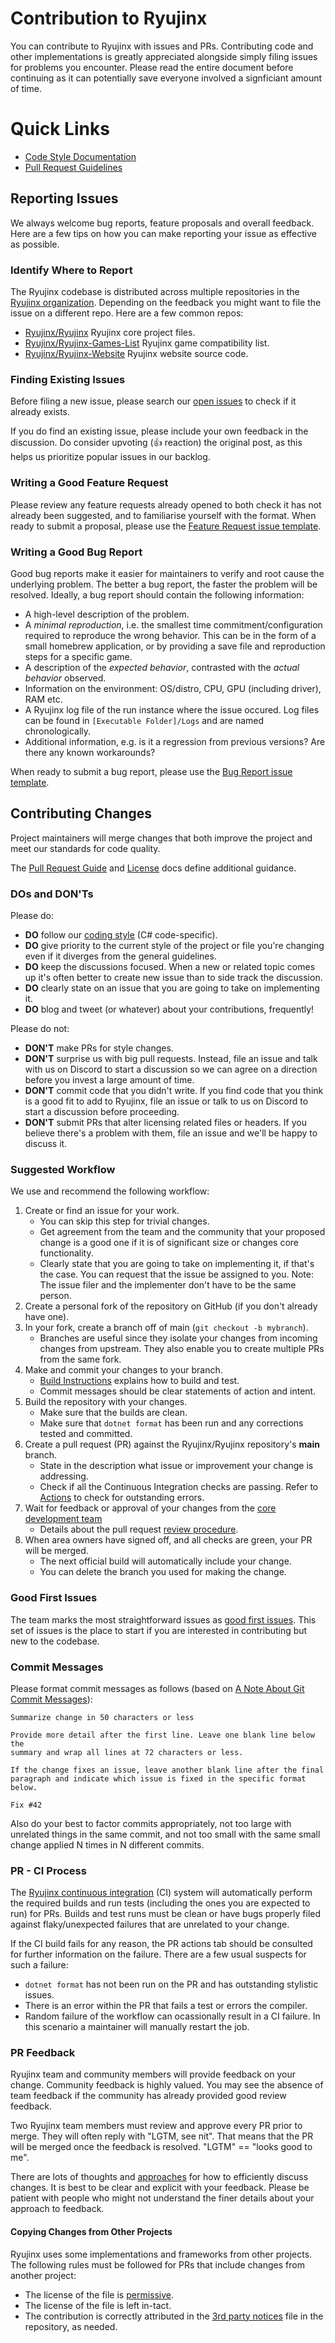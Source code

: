# Contribution to Ryujinx

You can contribute to Ryujinx with issues and PRs. Contributing code and other implementations is greatly appreciated alongside simply filing issues for problems you encounter.
Please read the entire document before continuing as it can potentially save everyone involved a signficiant amount of time.

# Quick Links

* [Code Style Documentation](docs/coding-guidelines/coding-style.md)
* [Pull Request Guidelines](docs/workflow/pr-guide.md)

## Reporting Issues

We always welcome bug reports, feature proposals and overall feedback. Here are a few tips on how you can make reporting your issue as effective as possible.

### Identify Where to Report

The Ryujinx codebase is distributed across multiple repositories in the [Ryujinx organization](https://github.com/Ryujinx). Depending on the feedback you might want to file the issue on a different repo. Here are a few common repos:

* [Ryujinx/Ryujinx](https://github.com/Ryujinx/Ryujinx) Ryujinx core project files.
* [Ryujinx/Ryujinx-Games-List](https://github.com/Ryujinx/Ryujinx-Games-List) Ryujinx game compatibility list.
* [Ryujinx/Ryujinx-Website](https://github.com/Ryujinx/Ryujinx-Website) Ryujinx website source code.

### Finding Existing Issues

Before filing a new issue, please search our [open issues](https://github.com/Ryujinx/Ryujinx/issues) to check if it already exists.

If you do find an existing issue, please include your own feedback in the discussion. Do consider upvoting (👍 reaction) the original post, as this helps us prioritize popular issues in our backlog.

### Writing a Good Feature Request

Please review any feature requests already opened to both check it has not already been suggested, and to familiarise yourself with the format. When ready to submit a proposal, please use the [Feature Request issue template](https://github.com/Ryujinx/Ryujinx/issues/new?assignees=&labels=&projects=&template=feature_request.yml&title=%5BFeature+Request%5D).

### Writing a Good Bug Report

Good bug reports make it easier for maintainers to verify and root cause the underlying problem. The better a bug report, the faster the problem will be resolved. Ideally, a bug report should contain the following information:

* A high-level description of the problem.
* A _minimal reproduction_, i.e. the smallest time commitment/configuration required to reproduce the wrong behavior. This can be in the form of a small homebrew application, or by providing a save file and reproduction steps for a specific game.
* A description of the _expected behavior_, contrasted with the _actual behavior_ observed.
* Information on the environment: OS/distro, CPU, GPU (including driver), RAM etc.
* A Ryujinx log file of the run instance where the issue occured. Log files can be found in `[Executable Folder]/Logs` and are named chronologically.
* Additional information, e.g. is it a regression from previous versions? Are there any known workarounds?

When ready to submit a bug report, please use the [Bug Report issue template](https://github.com/Ryujinx/Ryujinx/issues/new?assignees=&labels=bug&projects=&template=bug_report.yml&title=%5BBug%5D).

## Contributing Changes

Project maintainers will merge changes that both improve the project and meet our standards for code quality.

The [Pull Request Guide](docs/workflow/pr-guide.md) and [License](https://github.com/Ryujinx/Ryujinx/blob/master/LICENSE.txt) docs define additional guidance.

### DOs and DON'Ts

Please do:

* **DO** follow our [coding style](docs/coding-guidelines/coding-style.md) (C# code-specific).
* **DO** give priority to the current style of the project or file you're changing even if it diverges from the general guidelines.
* **DO** keep the discussions focused. When a new or related topic comes up
  it's often better to create new issue than to side track the discussion.
* **DO** clearly state on an issue that you are going to take on implementing it.
* **DO** blog and tweet (or whatever) about your contributions, frequently!

Please do not:

* **DON'T** make PRs for style changes.
* **DON'T** surprise us with big pull requests. Instead, file an issue and talk with us on Discord to start
  a discussion so we can agree on a direction before you invest a large amount
  of time.
* **DON'T** commit code that you didn't write. If you find code that you think is a good fit to add to Ryujinx, file an issue or talk to us on Discord to start a discussion before proceeding.
* **DON'T** submit PRs that alter licensing related files or headers. If you believe there's a problem with them, file an issue and we'll be happy to discuss it.

### Suggested Workflow

We use and recommend the following workflow:

1. Create or find an issue for your work.
    - You can skip this step for trivial changes.
    - Get agreement from the team and the community that your proposed change is a good one if it is of significant size or changes core functionality.
    - Clearly state that you are going to take on implementing it, if that's the case. You can request that the issue be assigned to you. Note: The issue filer and the implementer don't have to be the same person.
2. Create a personal fork of the repository on GitHub (if you don't already have one).
3. In your fork, create a branch off of main (`git checkout -b mybranch`).
    - Branches are useful since they isolate your changes from incoming changes from upstream. They also enable you to create multiple PRs from the same fork.
4. Make and commit your changes to your branch.
    - [Build Instructions](https://github.com/Ryujinx/Ryujinx#building) explains how to build and test.
    - Commit messages should be clear statements of action and intent.
6. Build the repository with your changes.
    - Make sure that the builds are clean.
    - Make sure that `dotnet format` has been run and any corrections tested and committed.
7. Create a pull request (PR) against the Ryujinx/Ryujinx repository's **main** branch.
    - State in the description what issue or improvement your change is addressing.
    - Check if all the Continuous Integration checks are passing. Refer to [Actions](https://github.com/Ryujinx/Ryujinx/actions) to check for outstanding errors.
8. Wait for feedback or approval of your changes from the [core development team](https://github.com/orgs/Ryujinx/teams/developers)
    - Details about the pull request [review procedure](docs/workflow/ci/pr-guide.md).
9. When area owners have signed off, and all checks are green, your PR will be merged.
    - The next official build will automatically include your change.
    - You can delete the branch you used for making the change.

### Good First Issues

The team marks the most straightforward issues as [good first issues](https://github.com/Ryujinx/Ryujinx/issues?q=is%3Aopen+is%3Aissue+label%3A%22good+first+issue%22). This set of issues is the place to start if you are interested in contributing but new to the codebase.

### Commit Messages

Please format commit messages as follows (based on [A Note About Git Commit Messages](http://tbaggery.com/2008/04/19/a-note-about-git-commit-messages.html)):

```
Summarize change in 50 characters or less

Provide more detail after the first line. Leave one blank line below the
summary and wrap all lines at 72 characters or less.

If the change fixes an issue, leave another blank line after the final
paragraph and indicate which issue is fixed in the specific format
below.

Fix #42
```

Also do your best to factor commits appropriately, not too large with unrelated things in the same commit, and not too small with the same small change applied N times in N different commits.

### PR - CI Process

The [Ryujinx continuous integration](https://github.com/Ryujinx/Ryujinx/actions) (CI) system will automatically perform the required builds and run tests (including the ones you are expected to run) for PRs. Builds and test runs must be clean or have bugs properly filed against flaky/unexpected failures that are unrelated to your change.

If the CI build fails for any reason, the PR actions tab should be consulted for further information on the failure. There are a few usual suspects for such a failure:
* `dotnet format` has not been run on the PR and has outstanding stylistic issues.
* There is an error within the PR that fails a test or errors the compiler.
* Random failure of the workflow can ocassionally result in a CI failure. In this scenario a maintainer will manually restart the job.

### PR Feedback

Ryujinx team and community members will provide feedback on your change. Community feedback is highly valued. You may see the absence of team feedback if the community has already provided good review feedback.

Two Ryujinx team members must review and approve every PR prior to merge. They will often reply with "LGTM, see nit". That means that the PR will be merged once the feedback is resolved. "LGTM" == "looks good to me".

There are lots of thoughts and [approaches](https://github.com/antlr/antlr4-cpp/blob/master/CONTRIBUTING.md#emoji) for how to efficiently discuss changes. It is best to be clear and explicit with your feedback. Please be patient with people who might not understand the finer details about your approach to feedback.

#### Copying Changes from Other Projects

Ryujinx uses some implementations and frameworks from other projects. The following rules must be followed for PRs that include changes from another project:

- The license of the file is [permissive](https://en.wikipedia.org/wiki/Permissive_free_software_licence).
- The license of the file is left in-tact.
- The contribution is correctly attributed in the [3rd party notices](https://github.com/Ryujinx/Ryujinx/blob/master/distribution/legal/THIRDPARTY.md) file in the repository, as needed.

